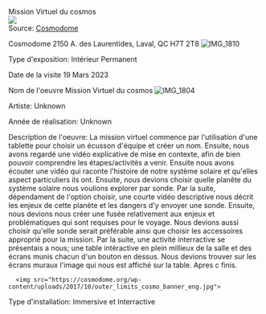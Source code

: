 Mission Virtuel du cosmos
<br>
<img src="https://cosmodome.org/wp-content/uploads/2017/10/outer_limits_cosmo_banner_eng.jpg">
<br>
Source: [Cosmodome](https://www.google.com/url?sa=i&url=https%3A%2F%2Fcosmodome.org%2Fen%2Ffamily-activities%2Fvirtual-missions%2F&psig=AOvVaw0vRFJoG-hRLqvv1h4t3bRW&ust=1683128298345000&source=images&cd=vfe&ved=0CBEQjRxqFwoTCPiVwdT71v4CFQAAAAAdAAAAABAT)

Cosmodome
2150 A. des Laurentides, Laval, QC H7T 2T8
![IMG_1810](Média/IMG_1810.JPG)

Type d'exposition: Intérieur Permanent

Date de la visite
19 Mars 2023

Nom de l'oeuvre Mission Virtuel du cosmos
![IMG_1804](Média/IMG_1804.JPG)

Artiste: Unknown

Année de réalisation: Unknown

Description de l'oeuvre:
      La mission virtuel commence par l'utilisation d'une tablette pour choisir un écusson d'équipe et créer un nom.
      Ensuite, nous avons regardé une vidéo explicative de mise en contexte, afin de bien pouvoir comprendre les étapes/activités a venir.
      Ensuite nous avons écouter une vidéo qui raconte l'histoire de notre système solaire et qu'elles aspect particuliers ils ont.
      Ensuite, nous devions choisir quelle planête du système solaire nous voulions explorer par sonde.
      Par la suite, dépendament de l'option choisir, une courte vidéo descriptive nous décrit les enjeux de cette planète et les dangers d'y envoyer une        sonde.
      Ensuite, nous devions nous créer une fusée relativement aux enjeux et problématiques qui sont requises pour le voyage. 
      Nous devions aussi choisir qu'elle sonde serait préférable ainsi que choisir les accessoires approprié pour la mission.
      Par la suite, une activité interractive se présentais a nous; une table intéractive en plein millieux de la salle et des écrans munis chacun d'un bouton en dessus. Nous devions trouver sur les écrans muraux l'image qui nous est affiché sur la table.
      Apres c finis.
      
      <img src="https://cosmodome.org/wp-content/uploads/2017/10/outer_limits_cosmo_banner_eng.jpg">
  
Type d'installation: Immersive et Interractive

